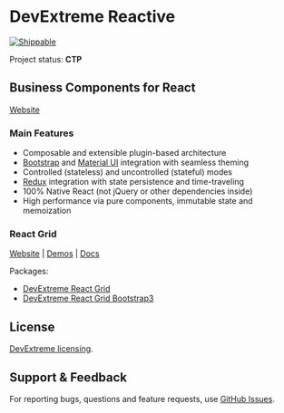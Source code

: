 # DevExtreme Reactive

[![Shippable](https://api.shippable.com/projects/58cf6adb35d7240600ba9bbb/badge?branch=master)](https://app.shippable.com/github/DevExpress/devextreme-reactive/)

Project status: **CTP**

## Business Components for React

[Website](https://devexpress.github.io/devextreme-reactive/react/)

### Main Features

* Composable and extensible plugin-based architecture
* [Bootstrap](https://github.com/react-bootstrap/react-bootstrap) and [Material UI](https://github.com/callemall/material-ui) integration with seamless theming
* Controlled (stateless) and uncontrolled (stateful) modes
* [Redux](https://github.com/reactjs/redux/) integration with state persistence and time-traveling
* 100% Native React (not jQuery or other dependencies inside)
* High performance via pure components, immutable state and memoization


### React Grid

[Website](https://devexpress.github.io/devextreme-reactive/react/grid/)
|
[Demos](https://devexpress.github.io/devextreme-reactive/react/grid/demos/)
|
[Docs](https://devexpress.github.io/devextreme-reactive/react/grid/docs/)

Packages:
- [DevExtreme React Grid](packages/dx-react-grid/README.md)
- [DevExtreme React Grid Bootstrap3](packages/dx-react-grid-bootstrap3/README.md)

## License

[DevExtreme licensing](js.devexpress.com/licensing).

## Support & Feedback

For reporting bugs, questions and feature requests, use [GitHub Issues](https://github.com/DevExpress/devextreme-reactive/issues).